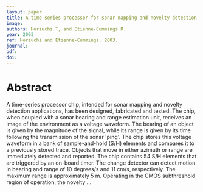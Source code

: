 ```yaml
---
layout: paper
title: A time-series processor for sonar mapping and novelty detection
image:
authors: Horiuchi T, and Etienne-Cummings R.
year: 2003
ref: Horiuchi and Etienne-Cummings. 2003.
journal: 
pdf: 
doi: 
---
```


# Abstract
A time-series processor chip, intended for sonar mapping and novelty detection applications, has been designed, fabricated and tested. The chip, when coupled with a sonar bearing and range estimation unit, receives an image of the environment as a voltage waveform. The bearing of an object is given by the magnitude of the signal, while its range is given by its time following the transmission of the sonar 'ping'. The chip stores this voltage waveform in a bank of sample-and-hold (S/H) elements and compares it to a previously stored trace. Objects that move in either azimuth or range are immediately detected and reported. The chip contains 54 S/H elements that are triggered by an on-board timer. The change detector can detect motion in bearing and range of 10 degrees/s and 11 cm/s, respectively. The maximum range is approximately 5 m. Operating in the CMOS subthreshold region of operation, the novelty …

